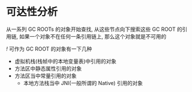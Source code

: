 # 可达性分析

从一系列 GC ROOTs 的对象开始查找, 从这些节点向下搜索这些 GC ROOT 的引用链, 如果一个对象不在任何一条引用链上, 那么这个对象就是不可用的

*!* 可作为 GC ROOT 的对象有一下几种
- 虚拟机栈(栈帧中的本地变量表)中引用的对象
- 方法区中静态属性引用的对象
- 方法区当中常量引用的对象
  - 本地方法栈当中 JNI(一般所谓的 Native) 引用的对象
